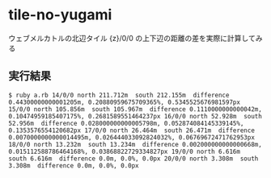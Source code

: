 # tile-no-yugami
ウェブメルカトルの北辺タイル {z}/0/0 の上下辺の距離の差を実際に計算してみる

## 実行結果
``
$ ruby a.rb
14/0/0
  north 211.712m 
  south 212.155m 
  difference 0.44300000000001205m, 0.20880959675709365%, 0.5345525676981597px
15/0/0
  north 105.856m 
  south 105.967m 
  difference 0.1110000000000042m, 0.10474959185407175%, 0.2681589551464237px
16/0/0
  north 52.928m 
  south 52.956m 
  difference 0.028000000000005798m, 0.052874084145339145%, 0.1353576554120682px
17/0/0
  north 26.464m 
  south 26.471m 
  difference 0.0070000000000014495m, 0.026444033092824032%, 0.06769672471762953px
18/0/0
  north 13.232m 
  south 13.234m 
  difference 0.002000000000000668m, 0.015112588786464168%, 0.03868822729334827px
19/0/0
  north 6.616m 
  south 6.616m 
  difference 0.0m, 0.0%, 0.0px
20/0/0
  north 3.308m 
  south 3.308m 
  difference 0.0m, 0.0%, 0.0px
``
